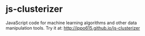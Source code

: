 js-clusterizer
==============

JavaScript code for machine learning algorithms and other data manipulation tools.
Try it at: http://ippo615.github.io/js-clusterizer

